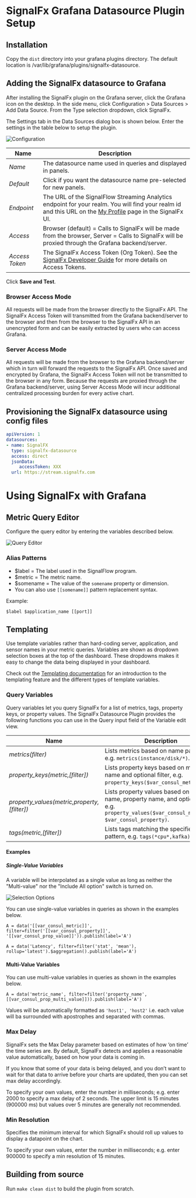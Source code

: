# SignalFx Grafana Datasource Plugin Setup

## Installation

Copy the ``dist`` directory into your grafana plugins directory. The default location is /var/lib/grafana/plugins/signalfx-datasource.

## Adding the SignalFx datasource to Grafana

After installing the SignalFx plugin on the Grafana server, click the Grafana icon on the desktop. In the side menu, click Configuration > Data Sources > Add Data Source. From the Type selection dropdown, click SignalFx.

The Settings tab in the Data Sources dialog box is shown below. Enter the settings in the table below to setup the plugin.

![Configuration](./docs/config_browser.png "Configuration")

| Name	         | Description |
|----------------|-------------|
| _Name_         | The datasource name used in queries and displayed in panels. |
| _Default_      | Click if you want the datasource name pre-selected for new panels. |
| _Endpoint_	   | The URL of the SignalFlow Streaming Analytics endpoint for your realm. You will find your realm id and this URL on the [My Profile](https://docs.signalfx.com/en/latest/getting-started/get-around-ui.html#profile) page in the SignalFx UI.|
| _Access_       | Browser (default) = Calls to SignalFx will be made from the browser, Server = Calls to SignalFx will be proxied through the Grafana backend/server.  |
| _Access Token_ | The SignalFx Access Token (Org Token). See the [SignalFx Developer Guide](https://docs.signalfx.com/en/latest/admin-guide/tokens.html#working-with-access-tokens) for more details on Access Tokens. |

Click __Save and Test__.

### Browser Access Mode

All requests will be made from the browser directly to the SignalFx API. The SignalFx Access Token will transmitted from the Grafana backend/server to the browser and then from the browser to the SignalFx API in an unencrypted form and can be easily extracted by users who can access Grafana.

### Server Access Mode

All requests will be made from the browser to the Grafana backend/server which in turn will forward the requests to the SignalFx API. Once saved and encrypted by Grafana, the SignalFx Access Token will not be transmitted to the browser in any form. Because the requests are proxied through the Grafana backend/server, using Server Access Mode will incur additional centralized processing burden for every active chart.

## Provisioning the SignalFx datasource using config files

```yaml
apiVersion: 1
datasources:
- name: SignalFX
  type: signalfx-datasource
  access: direct
  jsonData:
     accessToken: XXX
  url: https://stream.signalfx.com
```

# Using SignalFx with Grafana

## Metric Query Editor

Configure the query editor by entering the variables described below.

![Query Editor](./docs/query_editor.png "Query Editor")

### Alias Patterns
* $label = The label used in the SignalFlow program.
* $metric = The metric name.
* $somename = The value of the ``somename`` property or dimension.
* You can also use ``[[somename]]`` pattern replacement syntax.

Example:
```
$label $application_name [[port]]
```

## Templating

Use template variables rather than hard-coding server, application, and sensor names in your metric queries. Variables are shown as dropdown selection boxes at the top of the dashboard. These dropdowns makes it easy to change the data being displayed in your dashboard.

Check out the [Templating documentation](https://grafana.com/docs/reference/templating/) for an introduction to the templating feature and the different types of template variables.

### Query Variables

Query variables let you query SignalFx for a list of metrics, tags, property keys, or property values.
The SignalFx Datasource Plugin provides the following functions you can use in the Query input field of the Variable edit view.

| Name                                           | Description                                                          |
|------------------------------------------------|----------------------------------------------------------------------|
|    _metrics(filter)_                             | Lists metrics based on name pattern, e.g. ``metrics(instance/disk/*)``.      |
|    _property\_keys(metric,[filter])_           | Lists property keys based on metric name and optional filter, e.g. ``property_keys($var_consul_metric,con)``. |
|    _property\_values(metric,property,[filter])_| Lists property values based on metric name, property name, and optional filter, e.g. ``property_values($var_consul_metric, $var_consul_property)``. |
|    _tags(metric,[filter])_                              | Lists tags matching the specified pattern, e.g. ``tags(*cpu*,kafka)``. |

#### Examples
##### Single-Value Variables

A variable will be interpolated as a single value as long as neither the "Multi-value" nor the "Include All option" switch is turned on.

![Selection Options](./docs/single_value_var.png "Selection Options")

You can use single-value variables in queries as shown in the examples below.
```
A = data('[[var_consul_metric]]', filter=filter('[[var_consul_property]]', '[[var_consul_prop_value]]')).publish(label='A')
```

```
A = data('Latency', filter=filter('stat', 'mean'), rollup='latest').$aggregation().publish(label='A')
```

#### Multi-Value Variables

You can use multi-value variables in queries as shown in the examples below.
```
A = data('metric_name', filter=filter('property_name', [[var_consul_prop_multi_value]])).publish(label='A')
```

Values will be automatically formatted as ``'host1', 'host2'`` i.e. each value will ba surrounded with apostrophes and separated with commas.

### Max Delay
SignalFx sets the Max Delay parameter based on estimates of how ‘on time’ the time series are. By default, SignalFx detects and applies a reasonable value automatically, based on how your data is coming in.

If you know that some of your data is being delayed, and you don’t want to wait for that data to arrive before your charts are updated, then you can set max delay accordingly. 

To specify your own values, enter the number in milliseconds; e.g. enter 2000 to specify a max delay of 2 seconds. The upper limit is 15 minutes (900000 ms) but values over 5 minutes are generally not recommended. 

### Min Resolution

Specifies the minimum interval for which SignalFx should roll up values to display a datapoint on the chart. 

To specify your own values, enter the number in milliseconds; e.g. enter 900000 to specify a min resolution of 15 minutes.

## Building from source

Run `make clean dist` to build the plugin from scratch.
